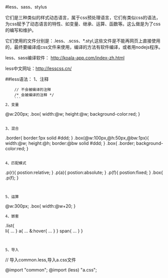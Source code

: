 #less、sass、stylus


它们是三种类似的样式动态语言，属于css预处理语言，它们有类似css的语法，为css赋予了动态语言的特性、如变量、继承、运算、函数等。这么做是为了css的编写和维护。

它们使用的文件分别是：.less、.scss、*.styl,这些文件是不能再网页上直接使用的，最终要编译成css文件来使用，编译的方法有软件编译，或者用nodejs程序。

less、sass编译软件：
http://koala-app.com/index-zh.html

less中文网址：http://lesscss.cn/

##less语法：
1、注释
```
    // 不会被编译的注释
    /* 会被编译的注释 */
    ```
2、变量

```
@w:200px;
.box{
    width:@w;
    height:@w;
    background-color:red;
}
```

3、混合

```
.border{
    border:1px solid #ddd;
}
.box(@w:100px,@h:50px,@bw:1px){
    width:@w;
    height:@h;
    border:@bw solid #ddd;
}
.box{
    .border;
    background-color:red;
}
```

4、匹配模式

```
.p(r){
    postion:relative;
}
.p(a){
    postion:absolute;
}
.p(f){
    postion:fixed;
}
.box{
    .p(f);
}
```


5、运算

```
@w:300px;
.box{
    width:@w+20;
}
```
4、嵌套

```
.list{    
    li{
        ...
    }
    a{
        ...
        &:hover{
            ...
        }
    }
    span{
        ...
    }
}
```


5、导入

```
// 导入common.less,导入a.css文件

@import "common";
@import (less) "a.css";
```
